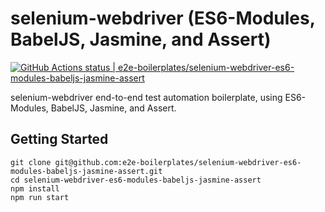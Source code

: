 # selenium-webdriver (ES6-Modules, BabelJS, Jasmine, and Assert)

[![GitHub Actions status | e2e-boilerplates/selenium-webdriver-es6-modules-babeljs-jasmine-assert](https://github.com/e2e-boilerplates/selenium-webdriver-es6-modules-babeljs-jasmine-assert/workflows/selenium-webdriver-es6-modules-babeljs-jasmine-assert/badge.svg)](https://github.com/e2e-boilerplates/selenium-webdriver-es6-modules-babeljs-jasmine-assert/actions?workflow=selenium-webdriver-es6-modules-babeljs-jasmine-assert)

selenium-webdriver end-to-end test automation boilerplate, using ES6-Modules, BabelJS, Jasmine, and Assert.

## Getting Started

    git clone git@github.com:e2e-boilerplates/selenium-webdriver-es6-modules-babeljs-jasmine-assert.git
    cd selenium-webdriver-es6-modules-babeljs-jasmine-assert
    npm install
    npm run start
